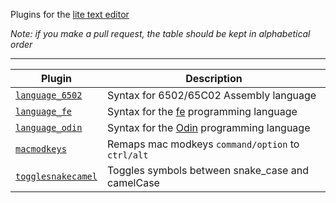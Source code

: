 Plugins for the [lite text editor](https://github.com/rxi/lite)

*Note: if you make a pull request, the table should be kept in alphabetical order*

---

Plugin | Description
-------|-----------------------------------------
[`language_6502`](language_6502.lua?raw=1) | Syntax for 6502/65C02 Assembly language
[`language_fe`](language_fe.lua?raw=1) | Syntax for the [fe](https://github.com/rxi/fe) programming language
[`language_odin`](language_odin.lua?raw=1) | Syntax for the [Odin](https://github.com/odin-lang/Odin) programming language
[`macmodkeys`](macmodkeys.lua?raw=1) | Remaps mac modkeys `command/option` to `ctrl/alt`
[`togglesnakecamel`](togglesnakecamel.lua?raw=1) | Toggles symbols between snake\_case and camelCase

